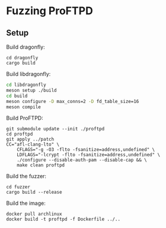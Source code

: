 # Fuzzing ProFTPD

## Setup
Build dragonfly:
```
cd dragonfly
cargo build
```

Build libdragonfly:
```sh
cd libdragonfly
meson setup ./build
cd build
meson configure -D max_conns=2 -D fd_table_size=16
meson compile
```

Build ProFTPD:
```
git submodule update --init ./proftpd
cd proftpd
git apply ../patch
CC="afl-clang-lto" \
    CFLAGS="-g -O3 -flto -fsanitize=address,undefined" \
    LDFLAGS="-lcrypt -flto -fsanitize=address,undefined" \
    ./configure --disable-auth-pam --disable-cap && \
    make clean proftpd
```

Build the fuzzer:
```
cd fuzzer
cargo build --release
```

Build the image:
```
docker pull archlinux
docker build -t proftpd -f Dockerfile ../..
```
